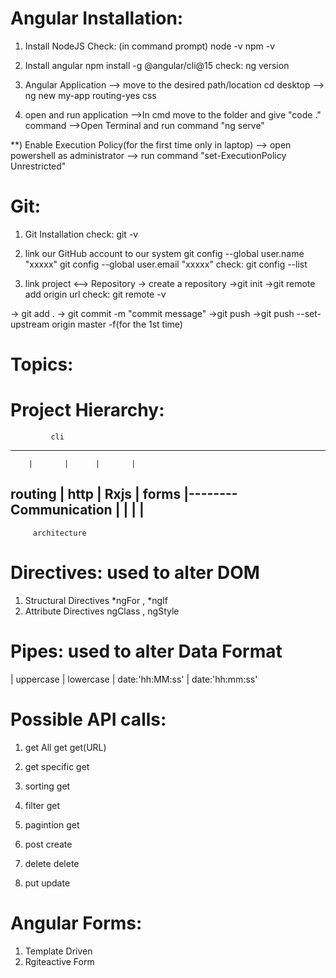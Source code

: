 Angular Installation:
=====================
1) Install NodeJS
Check: (in command prompt)
      node -v
      npm -v

2) Install angular
npm install -g @angular/cli@15
check:
      ng version

3) Angular Application
   --> move to the desired path/location
       cd desktop
   --> ng new my-app
       routing-yes
       css

4) open and run application
   -->In cmd move to the folder and give "code ." command
   -->Open Terminal and run command "ng serve"

**) Enable Execution Policy(for the first time only in laptop)
    --> open powershell as administrator
    --> run command "set-ExecutionPolicy Unrestricted"





Git:
====
1) Git Installation
   check: git -v

2) link our GitHub account to our system
   git config --global user.name "xxxxx"
   git config --global user.email "xxxxx"
   check:
   git config --list

3) link project <--> Repository
  -> create a repository
  ->git init
  ->git remote add origin url
       check: git remote -v

  -> git add .
  -> git commit -m "commit message"
  ->git push
       ->git push --set-upstream origin master -f(for the 1st time)




Topics:
=======

Project Hierarchy:  
==================

             cli
--------------------------------
        |       |      |       |
routing | http  | Rxjs | forms |-------- Communication
        |       |      |       |   
--------------------------------
         architecture



Directives: used to alter DOM
===========
1) Structural Directives
   *ngFor , *ngIf
2) Attribute Directives
   ngClass , ngStyle



Pipes: used to alter Data Format
======
| uppercase
| lowercase
| date:'hh:MM:ss'
| date:'hh:mm:ss'


Possible API calls:
===================
1) get All          get      get(URL)
2) get specific     get
3) sorting          get
4) filter           get
5) pagintion        get

6) post             create
7) delete           delete
8) put              update


Angular Forms:
==============
1) Template Driven
2) Rgiteactive Form


